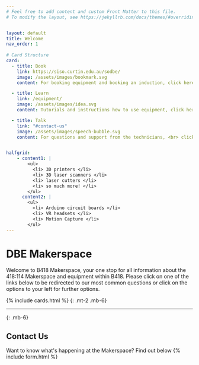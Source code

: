 ```yaml
---
# Feel free to add content and custom Front Matter to this file.
# To modify the layout, see https://jekyllrb.com/docs/themes/#overriding-theme-defaults


layout: default
title: Welcome
nav_order: 1
 
# Card Structure
card:
  - title: Book
    link: https://siso.curtin.edu.au/sodbe/
    image: /assets/images/bookmark.svg
    content: For booking equipment and booking an induction, click here.

  - title: Learn
    link: /equipment/
    image: /assets/images/idea.svg
    content: Tutorials and instructions how to use equipment, click here

  - title: Talk
    link: "#contact-us"
    image: /assets/images/speech-bubble.svg
    content: For questions and support from the technicians, <br> click here


halfgrid: 
    - content1: |
        <ul> 
          <li> 3D printers </li>
          <li> 3D laser scanners </li>
          <li> laser cutters </li>
          <li> so much more! </li>
        </ul>
      content2: |
        <ul>
          <li> Arduino circuit boards </li> 
          <li> VR headsets </li>
          <li> Motion Capture </li>
        </ul>
--- 
```


# DBE Makerspace

Welcome to B418 Makerspace, your one stop for all information about the 418:114 Makerspace and equipment within B418. Please click on one of the links below to be redirected to our most common questions or click on the options to your left for further options.


{% include cards.html %}
{: .mt-2 .mb-6}

<!-- ---

## What we provide
{: .mt-4 .mb-3}

{% include cards.html %}

The DBE Makerspace offers many resources available for booking from staff and students. Some equipment can even be booked home for use. This includes:
{: .mb-6} -->

<!-- <h2>Calendar</h2>
<p>Want to know what's happening at the Makerspace? Find out below:
  <div id='calendar'></div>
</p> -->

<!-- <iframe src="https://calendar.google.com/calendar/embed?src=280706j%40curtin.edu.au&ctz=Australia%2FPerth" style="border: 0" width="800" height="600" frameborder="0" scrolling="no"></iframe> -->

---
{: .mb-6}

## Contact Us
Want to know what's happening at the Makerspace? Find out below
{% include form.html %}


